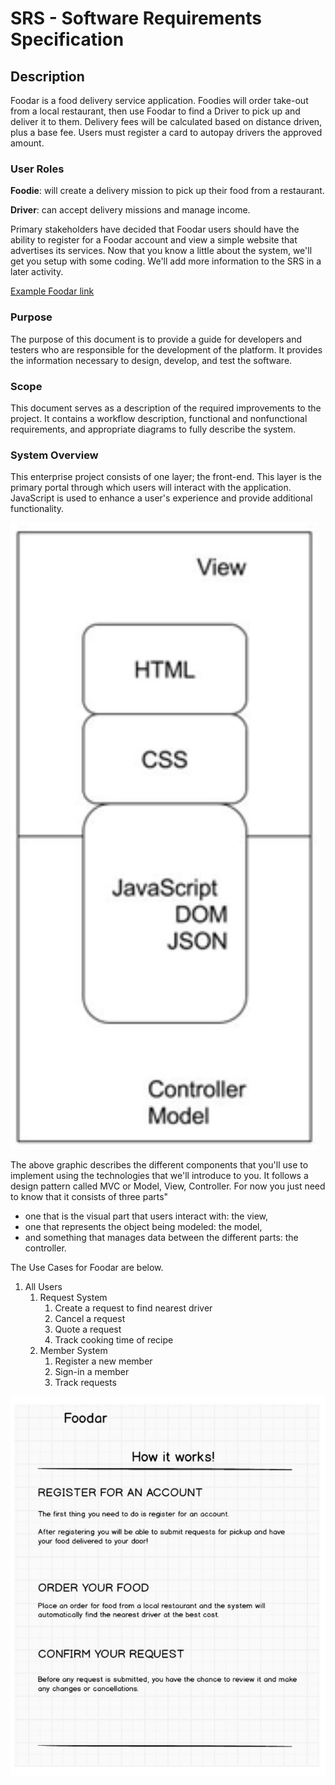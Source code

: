 # SRS - Software Requirements Specification

## Description

Foodar is a food delivery service application. Foodies will order take-out from
a local restaurant, then use Foodar to find a Driver to pick up and deliver it
to them. Delivery fees will be calculated based on distance driven, plus a
base fee. Users must register a card to autopay drivers the approved amount.

### User Roles

**Foodie**: will create a delivery mission to pick up their food from a restaurant.

**Driver**: can accept delivery missions and manage income.

Primary stakeholders have decided that Foodar users should have the ability to
register for a Foodar account and view a simple website that advertises its
services. Now that you know a little about the system, we'll get you setup with
some coding. We'll add more information to the SRS in a later activity.

[Example Foodar link](http://showcase.revature.com/foodar100/)

### Purpose

The purpose of this document is to provide a guide for developers and testers who are responsible for the development of the platform. It provides the information necessary to design, develop, and test the software.

### Scope

This document serves as a description of the required improvements to the project. It contains a workflow description, functional and nonfunctional requirements, and appropriate diagrams to fully describe the system.

### System Overview

This enterprise project consists of one layer; the front-end. This layer is the primary portal through which users will interact with the application. JavaScript is used to enhance a user's experience and provide additional functionality.

![Model View Controller - MVC](./images/img_MVC.jpg)

The above graphic describes the different components that you'll use to implement using the technologies that we'll introduce to you. It follows a design pattern called MVC or Model, View, Controller. For now you just need to know that it consists of three parts"

- one that is the visual part that users interact with: the view,
- one that represents the object being modeled: the model,
- and something that manages data between the different parts: the controller.

The Use Cases for Foodar are below.

1. All Users
    1. Request System
        1. Create a request to find nearest driver
        2. Cancel a request
        3. Quote a request
        4. Track cooking time of recipe
    2. Member System
        1. Register a new member
        2. Sign-in a member
        3. Track requests

![about.html wireframe](./images/img_ABOUT_wireframe.JPG)
